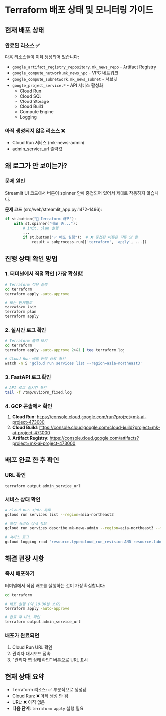 # Terraform 배포 상태 및 모니터링 가이드

## 현재 배포 상태

### 완료된 리소스 ✅
다음 리소스들이 이미 생성되어 있습니다:
- `google_artifact_registry_repository.mk_news_repo` - Artifact Registry
- `google_compute_network.mk_news_vpc` - VPC 네트워크
- `google_compute_subnetwork.mk_news_subnet` - 서브넷
- `google_project_service.*` - API 서비스 활성화
  - Cloud Run
  - Cloud SQL
  - Cloud Storage
  - Cloud Build
  - Compute Engine
  - Logging

### 아직 생성되지 않은 리소스 ❌
- Cloud Run 서비스 (mk-news-admin)
- admin_service_url 출력값

## 왜 로그가 안 보이는가?

### 문제 원인
Streamlit UI 코드에서 버튼이 spinner 안에 중첩되어 있어서 제대로 작동하지 않습니다.

**문제 코드** (src/web/streamlit_app.py:1472-1496):
```python
if st.button("🚀 Terraform 배포"):
    with st.spinner("배포 중..."):
        # init, plan 실행
        ...
        if st.button("✅ 배포 실행"):  # ❌ 중첩된 버튼은 작동 안 함
            result = subprocess.run(['terraform', 'apply', ...])
```

## 진행 상태 확인 방법

### 1. 터미널에서 직접 확인 (가장 확실함)

```bash
# Terraform 적용 실행
cd terraform
terraform apply -auto-approve

# 또는 단계별로
terraform init
terraform plan
terraform apply
```

### 2. 실시간 로그 확인

```bash
# Terraform 출력 보기
cd terraform
terraform apply -auto-approve 2>&1 | tee terraform.log

# Cloud Run 배포 진행 상황 확인
watch -n 5 'gcloud run services list --region=asia-northeast3'
```

### 3. FastAPI 로그 확인

```bash
# API 로그 실시간 확인
tail -f /tmp/uvicorn_fixed.log
```

### 4. GCP 콘솔에서 확인

1. **Cloud Run**: https://console.cloud.google.com/run?project=mk-ai-project-473000
2. **Cloud Build**: https://console.cloud.google.com/cloud-build?project=mk-ai-project-473000
3. **Artifact Registry**: https://console.cloud.google.com/artifacts?project=mk-ai-project-473000

## 배포 완료 한 후 확인

### URL 확인

```bash
terraform output admin_service_url
```

### 서비스 상태 확인

```bash
# Cloud Run 서비스 목록
gcloud run services list --region=asia-northeast3

# 특정 서비스 상세 정보
gcloud run services describe mk-news-admin --region=asia-northeast3 --format=json

# 서비스 로그
gcloud logging read "resource.type=cloud_run_revision AND resource.labels.service_name=mk-news-admin" --limit 50
```

## 해결 권장 사항

### 즉시 배포하기

터미널에서 직접 배포를 실행하는 것이 가장 확실합니다:

```bash
cd terraform

# 배포 실행 (약 10-30분 소요)
terraform apply -auto-approve

# 완료 후 URL 확인
terraform output admin_service_url
```

### 배포가 완료되면
1. Cloud Run URL 확인
2. 관리자 대시보드 접속
3. "관리자 앱 상태 확인" 버튼으로 URL 표시

## 현재 상태 요약

- Terraform 리소스: ✅ 부분적으로 생성됨
- Cloud Run: ❌ 아직 생성 안 됨
- URL: ❌ 아직 없음
- **다음 단계**: `terraform apply` 실행 필요
